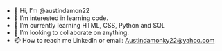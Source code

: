 - 👋 Hi, I’m @austindamon22
- 👀 I’m interested in learning code.
- 🌱 I’m currently learning HTML, CSS, Python and SQL
- 💞️ I’m looking to collaborate on anything.
- 📫 How to reach me LinkedIn or email: Austindamonky22@yahoo.com

<!---
austindamon22/austindamon22 is a ✨ special ✨ repository because its `README.md` (this file) appears on your GitHub profile.
You can click the Preview link to take a look at your changes.
--->
